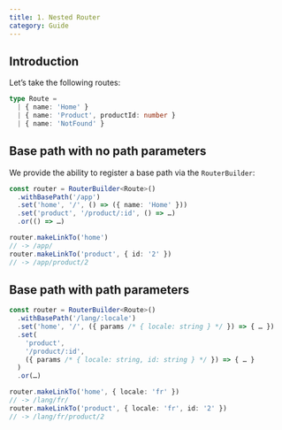 ```yaml
---
title: 1. Nested Router
category: Guide
---
```


## Introduction

Let’s take the following routes:
```ts
type Route =
  | { name: 'Home' }
  | { name: 'Product', productId: number }
  | { name: 'NotFound' }
```

## Base path with no path parameters

We provide the ability to register a base path via the `RouterBuilder`:

```ts
const router = RouterBuilder<Route>()
  .withBasePath('/app')
  .set('home', '/', () => ({ name: 'Home' }))
  .set('product', '/product/:id', () => …)
  .or(() => …)

router.makeLinkTo('home')
// -> /app/
router.makeLinkTo('product', { id: '2' })
// -> /app/product/2
```

## Base path with path parameters

```ts
const router = RouterBuilder<Route>()
  .withBasePath('/lang/:locale')
  .set('home', '/', ({ params /* { locale: string } */ }) => { … })
  .set(
    'product',
    '/product/:id',
    ({ params /* { locale: string, id: string } */ }) => { … }
  )
  .or(…)

router.makeLinkTo('home', { locale: 'fr' })
// -> /lang/fr/
router.makeLinkTo('product', { locale: 'fr', id: '2' })
// -> /lang/fr/product/2
```